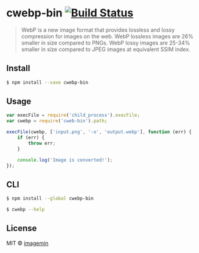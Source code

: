 # cwebp-bin [![Build Status](http://img.shields.io/travis/imagemin/cwebp-bin.svg?style=flat)](http://travis-ci.org/imagemin/cwebp-bin)

> WebP is a new image format that provides lossless and lossy compression for images on the web. WebP lossless images are 26% smaller in size compared to PNGs. WebP lossy images are 25-34% smaller in size compared to JPEG images at equivalent SSIM index.


## Install

```sh
$ npm install --save cwebp-bin
```


## Usage

```js
var execFile = require('child_process').execFile;
var cwebp = require('cweb-bin').path;

execFile(cwebp, ['input.png', '-o', 'output.webp'], function (err) {
	if (err) {
		throw err;
	}

	console.log('Image is converted!');
});
```


## CLI

```sh
$ npm install --global cwebp-bin
```

```sh
$ cwebp --help
```


## License

MIT © [imagemin](https://github.com/imagemin)
